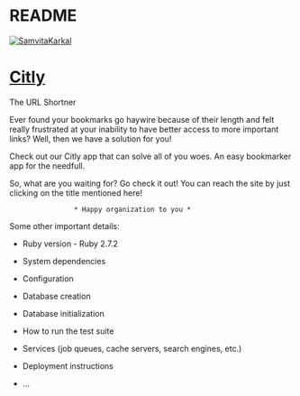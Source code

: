 # README

[![SamvitaKarkal](https://circleci.com/gh/SamvitaKarkal/rails-citly-bb.svg?style=shield)](https://circleci.com/gh/SamvitaKarkal/rails-citly-bb)
<br/>

# [Citly](https://rails-citly-bb.herokuapp.com/)

The URL Shortner

   Ever found your bookmarks go haywire because of their length and felt really frustrated at your inability to have better access to more important links? Well, then we have a solution for you!

   Check out our Citly app that can solve all of you woes. An easy bookmarker app for the needfull.

   So, what are you waiting for? Go check it out! You can reach the site by just clicking on the title mentioned here! 


                    * Happy organization to you *


Some other important details:

* Ruby version - Ruby 2.7.2

* System dependencies

* Configuration

* Database creation

* Database initialization

* How to run the test suite

* Services (job queues, cache servers, search engines, etc.)

* Deployment instructions

* ...
